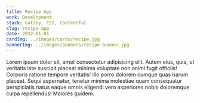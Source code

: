 ```yaml
---
title: Recipe App
work: Development
stack: Gatsby, CSS, Contentful
slug: recipe-app
date: 2022-01-01
cardImg: ../images/cards/recipe.jpg
bannerImg: ../images/banners/recipe-banner.jpg
---
```


Lorem ipsum dolor sit, amet consectetur adipisicing elit. Autem eius, quia, ut veritatis iste suscipit placeat minima voluptate non animi fugit officiis! Corporis ratione tempore veritatis! Illo porro dolorem cumque quas harum placeat. Sequi aspernatur, tenetur minima molestiae quam consequatur perspiciatis natus eaque omnis eligendi vero asperiores nobis doloremque culpa repellendus! Maiores quidem.